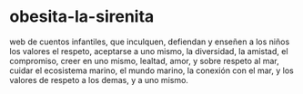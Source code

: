 # obesita-la-sirenita
web de cuentos infantiles, que inculquen, defiendan y enseñen a los niños los valores el respeto, aceptarse a uno mismo, la diversidad, la amistad, el compromiso, creer en uno mismo, lealtad, amor, y sobre respeto al mar, cuidar el ecosistema marino, el mundo marino, la conexión con el mar, y los valores de respeto a los demas, y a uno mismo.
